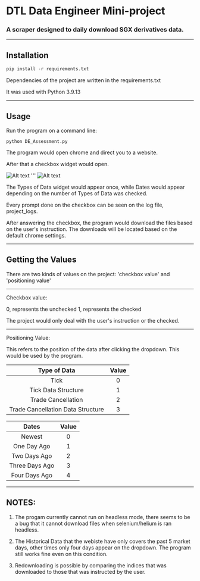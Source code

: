 # **DTL Data Engineer Mini-project**
### A scraper designed to daily download SGX derivatives data.

---
## Installation
```python
pip install -r requirements.txt
```
Dependencies of the project are written in the requirements.txt

It was used with Python 3.9.13 

---

## Usage
Run the program on a command line:
```
python DE_Assessment.py
```
The program would open chrome and direct you to a website.

After that a checkbox widget would open.

![Alt text](Types%20of%20Data.png) ''' ![Alt text](Dates.png)


The Types of Data widget would appear once, while Dates would appear depending on the number of Types of Data was checked.

Every prompt done on the checkbox can be seen on the log file, project_logs.

After answering the checkbox, the program would download the files based on the user's instruction.
The downloads will be located based on the default chrome settings.

---
## Getting the Values
There are two kinds of values on the project: 'checkbox value' and 'positioning value'

---
Checkbox value:

0, represents the unchecked
1, represents the checked

The project would only deal with the user's instruction or the checked.

---
Positioning Value:

This refers to the position of the data after clicking the dropdown. This would be used by the program.

| Type of Data                      | Value |
| :--------------------------------:| :---: |
| Tick                              | 0     | 
| Tick Data Structure               | 1     |
| Trade Cancellation                | 2     |
| Trade Cancellation Data Structure | 3     |

| Dates         | Value |
| :------------:| :---: |
| Newest        | 0     | 
| One Day Ago   | 1     |
| Two Days Ago  | 2     |
| Three Days Ago| 3     |
| Four Days Ago | 4     |

---
## NOTES:
1. The progam currently cannot run on headless mode, there seems to be a bug that it cannot download files when selenium/helium is ran headless.

2. The Historical Data that the webiste have only covers the past 5 market days, other times only four days appear on the dropdown. The program still works fine even on this condition. 

3. Redownloading is possible by comparing the indices that was downloaded to those that was instructed by the user.